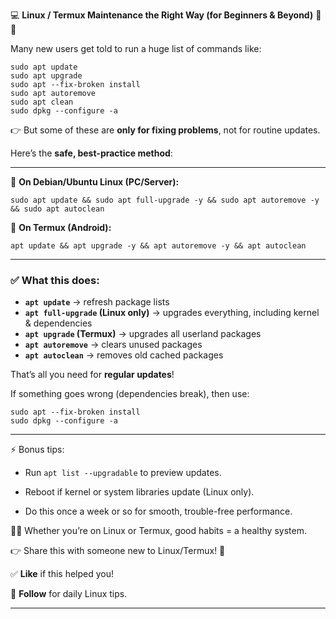 💻 **Linux / Termux Maintenance the Right Way (for Beginners & Beyond)** 🐧📱

Many new users get told to run a huge list of commands like:

```
sudo apt update
sudo apt upgrade
sudo apt --fix-broken install
sudo apt autoremove
sudo apt clean
sudo dpkg --configure -a
```

👉 But some of these are **only for fixing problems**, not for routine updates.

Here’s the **safe, best-practice method**:

---

🔹 **On Debian/Ubuntu Linux (PC/Server):**

```
sudo apt update && sudo apt full-upgrade -y && sudo apt autoremove -y && sudo apt autoclean
```

🔹 **On Termux (Android):**

```
apt update && apt upgrade -y && apt autoremove -y && apt autoclean
```

---

### ✅ What this does:

* **`apt update`** → refresh package lists
* **`apt full-upgrade` (Linux only)** → upgrades everything, including kernel & dependencies
* **`apt upgrade` (Termux)** → upgrades all userland packages
* **`apt autoremove`** → clears unused packages
* **`apt autoclean`** → removes old cached packages

That’s all you need for **regular updates**!

If something goes wrong (dependencies break), then use:

```
sudo apt --fix-broken install
sudo dpkg --configure -a
```
---

⚡ Bonus tips:

* Run `apt list --upgradable` to preview updates.

* Reboot if kernel or system libraries update (Linux only).

* Do this once a week or so for smooth, trouble-free performance.

🐧💚 Whether you’re on Linux or Termux, good habits = a healthy system.



👉 Share this with someone new to Linux/Termux! 🚀

✅ **Like** if this helped you!  

🔔 **Follow** for daily Linux tips.  

---

